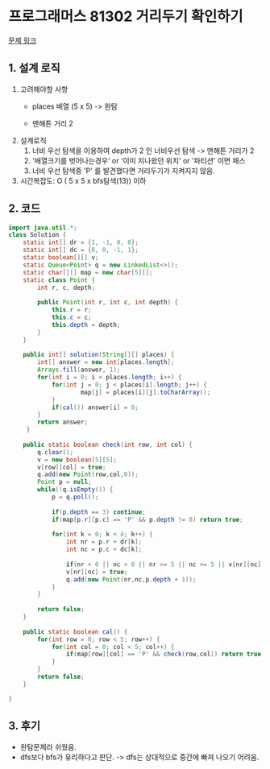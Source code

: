 # 프로그래머스 81302 거리두기 확인하기

[문제 링크](https://programmers.co.kr/learn/courses/30/lessons/81302)

## 1. 설계 로직

1. 고려해야할 사항 
   - places 배열 (5 x 5) -> 완탐

   - 맨해튼 거리 2
2. 설계로직
   1. 너비 우선 탐색을 이용하여 depth가 2 인 너비우선 탐색 -> 맨해튼 거리가 2
   2. '배열크기를 벗어나는경우' or '이미 지나왔던 위치' or '파티션' 이면 패스
   3. 너비 우선 탐색중 'P' 를 발견했다면 거리두기가 지켜지지 않음.
3. 시간복잡도: O ( 5 x 5 x bfs탐색(13)) 이하 

## 2. 코드

```java
import java.util.*;
class Solution {
    static int[] dr = {1, -1, 0, 0}; 
    static int[] dc = {0, 0, -1, 1};
    static boolean[][] v;
    static Queue<Point> q = new LinkedList<>();
    static char[][] map = new char[5][];
    static class Point {
        int r, c, depth;
        
        public Point(int r, int c, int depth) {
            this.r = r;
            this.c = c;
            this.depth = depth;
        }
    }
    
    public int[] solution(String[][] places) {
        int[] answer = new int[places.length];
        Arrays.fill(answer, 1);
        for(int i = 0; i < places.length; i++) {
            for(int j = 0; j < places[i].length; j++) {
                    map[j] = places[i][j].toCharArray();
            }   
            if(cal()) answer[i] = 0;
        }
        return answer;
     }
    
    public static boolean check(int row, int col) {
        q.clear();
        v = new boolean[5][5];
        v[row][col] = true;
        q.add(new Point(row,col,0));
        Point p = null;
        while(!q.isEmpty()) {
            p = q.poll();
            
            if(p.depth == 3) continue;
            if(map[p.r][p.c] == 'P' && p.depth != 0) return true;
            
            for(int k = 0; k < 4; k++) {
                int nr = p.r + dr[k];
                int nc = p.c + dc[k];
                
                if(nr < 0 || nc < 0 || nr >= 5 || nc >= 5 || v[nr][nc] || map[nr][nc] == 'X') continue;
                v[nr][nc] = true;
                q.add(new Point(nr,nc,p.depth + 1));
            }
        }
        
        return false;
    }
    
    public static boolean cal() {
        for(int row = 0; row < 5; row++) {
            for(int col = 0; col < 5; col++) {
                if(map[row][col] == 'P' && check(row,col)) return true;
            } 
        }
        return false;
    }

}
```

## 3. 후기

- 완탐문제라 쉬웠음.
- dfs보다 bfs가 유리하다고 판단. -> dfs는 상대적으로 중간에 빠져 나오기 어려움.
